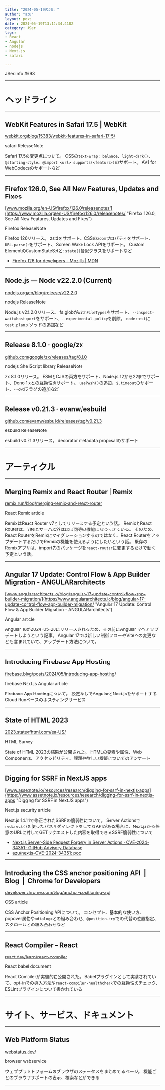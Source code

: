 ```yaml
---
title: "2024-05-19のJS: "
author: "azu"
layout: post
date : 2024-05-19T13:11:34.418Z
category: JSer
tags:
- React
- Angular
- nodejs
- Next.js
- safari

---
```


JSer.info #693

----

<h1 class="site-genre">ヘッドライン</h1>

----

## WebKit Features in Safari 17.5 | WebKit
[webkit.org/blog/15383/webkit-features-in-safari-17-5/](https://webkit.org/blog/15383/webkit-features-in-safari-17-5/ "WebKit Features in Safari 17.5 | WebKit")
<p class="jser-tags jser-tag-icon"><span class="jser-tag">safari</span> <span class="jser-tag">ReleaseNote</span></p>

Safari 17.5の変更点について。
CSSの`text-wrap: balance`、`light-dark()`、`@starting-style`、`@import <url> supports(<feature>)`のサポート。
AV1 for WebCodecsのサポートなど


----

## Firefox 126.0, See All New Features, Updates and Fixes
[www.mozilla.org/en-US/firefox/126.0/releasenotes/](https://www.mozilla.org/en-US/firefox/126.0/releasenotes/ "Firefox 126.0, See All New Features, Updates and Fixes")
<p class="jser-tags jser-tag-icon"><span class="jser-tag">Firefox</span> <span class="jser-tag">ReleaseNote</span></p>

Firefox 126リリース。
zstdをサポート、CSSの`zoom`プロパティをサポート、`URL.parse()`をサポート、 Screen Wake Lock APIをサポート。
Custom ElementのCustomStateSetと`:state()`擬似クラスをサポートなど

- [Firefox 126 for developers - Mozilla | MDN](https://developer.mozilla.org/en-US/docs/Mozilla/Firefox/Releases/126 "Firefox 126 for developers - Mozilla | MDN")

----

## Node.js — Node v22.2.0 (Current)
[nodejs.org/en/blog/release/v22.2.0](https://nodejs.org/en/blog/release/v22.2.0 "Node.js — Node v22.2.0 (Current)")
<p class="jser-tags jser-tag-icon"><span class="jser-tag">nodejs</span> <span class="jser-tag">ReleaseNote</span></p>

Node.js v22.2.0リリース。
fs.globが`withFileTypes`をサポート、`--inspect-wait=host:port`をサポート、`--experimental-policy`を削除。
`node:test`に`test.plan`メソッドの追加など


----

## Release 8.1.0 · google/zx
[github.com/google/zx/releases/tag/8.1.0](https://github.com/google/zx/releases/tag/8.1.0 "Release 8.1.0 · google/zx")
<p class="jser-tags jser-tag-icon"><span class="jser-tag">nodejs</span> <span class="jser-tag">ShellScript</span> <span class="jser-tag">library</span> <span class="jser-tag">ReleaseNote</span></p>

zx 8.1.0リリース。
ESMとCJSの両方をサポート、Node.js 12から22までサポート、Deno 1.xとの互換性のサポート。
`usePwsh()`の追加、`$.timeout`のサポート、`--cwd`フラグの追加など


----

## Release v0.21.3 · evanw/esbuild
[github.com/evanw/esbuild/releases/tag/v0.21.3](https://github.com/evanw/esbuild/releases/tag/v0.21.3 "Release v0.21.3 · evanw/esbuild")
<p class="jser-tags jser-tag-icon"><span class="jser-tag">esbuild</span> <span class="jser-tag">ReleaseNote</span></p>

esbuild v0.21.3リリース。
decorator metadata proposalのサポート


----
<h1 class="site-genre">アーティクル</h1>

----

## Merging Remix and React Router | Remix
[remix.run/blog/merging-remix-and-react-router](https://remix.run/blog/merging-remix-and-react-router "Merging Remix and React Router | Remix")
<p class="jser-tags jser-tag-icon"><span class="jser-tag">React</span> <span class="jser-tag">Remix</span> <span class="jser-tag">article</span></p>

RemixはReact Router v7としてリリースする予定という話。
RemixとReact Routerは、Viteとサーバ以外はほぼ同等の機能になってきている。
そのため、React RouterをRemixにマイグレーションするのではなく、React RouterをアップデートするだけでRemixの機能を使えるようにしたいという話。
既存のRemixアプリは、import先のパッケージを`react-router`に変更するだけで動く予定という話。


----

## Angular 17 Update: Control Flow &amp; App Builder Migration - ANGULARarchitects
[www.angulararchitects.io/blog/angular-17-update-control-flow-app-builder-migration/](https://www.angulararchitects.io/blog/angular-17-update-control-flow-app-builder-migration/ "Angular 17 Update: Control Flow &amp; App Builder Migration - ANGULARarchitects")
<p class="jser-tags jser-tag-icon"><span class="jser-tag">Angular</span> <span class="jser-tag">article</span></p>

Angular 18が2024-05-20にリリースされるため、その前にAngular 17へアップデートしようという記事。
Angular 17では新しい制御フローやViteへの変更なども含まれていて、アップデート方法について。


----

## Introducing Firebase App Hosting
[firebase.blog/posts/2024/05/introducing-app-hosting/](https://firebase.blog/posts/2024/05/introducing-app-hosting/ "Introducing Firebase App Hosting")
<p class="jser-tags jser-tag-icon"><span class="jser-tag">firebase</span> <span class="jser-tag">Next.js</span> <span class="jser-tag">Angular</span> <span class="jser-tag">article</span></p>

Firebase App Hostingについて。
設定なしでAngularとNext.jsをサポートするCloud Runベースのホスティングサービス


----

## State of HTML 2023
[2023.stateofhtml.com/en-US/](https://2023.stateofhtml.com/en-US/ "State of HTML 2023")
<p class="jser-tags jser-tag-icon"><span class="jser-tag">HTML</span> <span class="jser-tag">Survey</span></p>

State of HTML 2023の結果が公開された。
HTMLの要素や属性、Web Components、アクセシビリティ、課題や欲しい機能についてのアンケート


----

## Digging for SSRF in NextJS apps
[www.assetnote.io/resources/research/digging-for-ssrf-in-nextjs-apps](https://www.assetnote.io/resources/research/digging-for-ssrf-in-nextjs-apps "Digging for SSRF in NextJS apps")
<p class="jser-tags jser-tag-icon"><span class="jser-tag">Next.js</span> <span class="jser-tag">security</span> <span class="jser-tag">article</span></p>

Next.js 14.1.1で修正されたSSRFの脆弱性について。
Server Actionsで`redirect()`を使ったパスリダイレクトをしてるAPIがある場合に、Next.jsから任意のURLに対してGETリクエストした内容を取得できるSSRF脆弱性について

- [Next.js Server-Side Request Forgery in Server Actions · CVE-2024-34351 · GitHub Advisory Database](https://github.com/advisories/GHSA-fr5h-rqp8-mj6g "Next.js Server-Side Request Forgery in Server Actions · CVE-2024-34351 · GitHub Advisory Database")
- [azu/nextjs-CVE-2024-34351: poc](https://github.com/azu/nextjs-CVE-2024-34351 "azu/nextjs-CVE-2024-34351: poc")

----

## Introducing the CSS anchor positioning API  |  Blog  |  Chrome for Developers
[developer.chrome.com/blog/anchor-positioning-api](https://developer.chrome.com/blog/anchor-positioning-api "Introducing the CSS anchor positioning API  |  Blog  |  Chrome for Developers")
<p class="jser-tags jser-tag-icon"><span class="jser-tag">CSS</span> <span class="jser-tag">article</span></p>

CSS Anchor Positioning APIについて。
コンセプト、基本的な使い方、popover属性や`<dialog>`との組み合わせ、`@position-try`での代替の位置指定、スクロールとの組み合わせなど


----

## React Compiler – React
[react.dev/learn/react-compiler](https://react.dev/learn/react-compiler "React Compiler – React")
<p class="jser-tags jser-tag-icon"><span class="jser-tag">React</span> <span class="jser-tag">babel</span> <span class="jser-tag">document</span></p>

React Compilerが実験的に公開された。
Babelプラグインとして実装されていて、opt-inでの導入方法や`react-compiler-healthcheck`での互換性のチェック、ESLintプラグインについて書かれている


----
<h1 class="site-genre">サイト、サービス、ドキュメント</h1>

----

## Web Platform Status
[webstatus.dev/](https://webstatus.dev/ "Web Platform Status")
<p class="jser-tags jser-tag-icon"><span class="jser-tag">browser</span> <span class="jser-tag">webservice</span></p>

ウェブプラットフォームのブラウザのステータスをまとめてるページ。
機能ごとのブラウザサポートの表示、検索などができる


----
